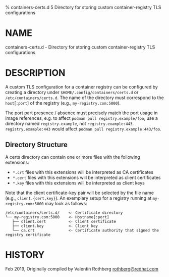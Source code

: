 % containers-certs.d 5 Directory for storing custom container-registry TLS configurations

# NAME
containers-certs.d - Directory for storing custom container-registry TLS configurations

# DESCRIPTION
A custom TLS configuration for a container registry can be configured by creating a directory under `$HOME/.config/containers/certs.d` or `/etc/containers/certs.d`.
The name of the directory must correspond to the `host`[`:port`] of the registry (e.g., `my-registry.com:5000`).

The port part presence / absence must precisely match the port usage in image references,
e.g. to affect `podman pull registry.example/foo`,
use a directory named `registry.example`, not `registry.example:443`.
`registry.example:443` would affect `podman pull registry.example:443/foo`.

## Directory Structure
A certs directory can contain one or more files with the following extensions:

* `*.crt`  files with this extensions will be interpreted as CA certificates
* `*.cert` files with this extensions will be interpreted as client certificates
* `*.key`  files with this extensions will be interpreted as client keys

Note that the client certificate-key pair will be selected by the file name (e.g., `client.{cert,key}`).
An exemplary setup for a registry running at `my-registry.com:5000` may look as follows:
```
/etc/containers/certs.d/    <- Certificate directory
└── my-registry.com:5000    <- Hostname[:port]
   ├── client.cert          <- Client certificate
   ├── client.key           <- Client key
   └── ca.crt               <- Certificate authority that signed the registry certificate
```

# HISTORY
Feb 2019, Originally compiled by Valentin Rothberg <rothberg@redhat.com>
